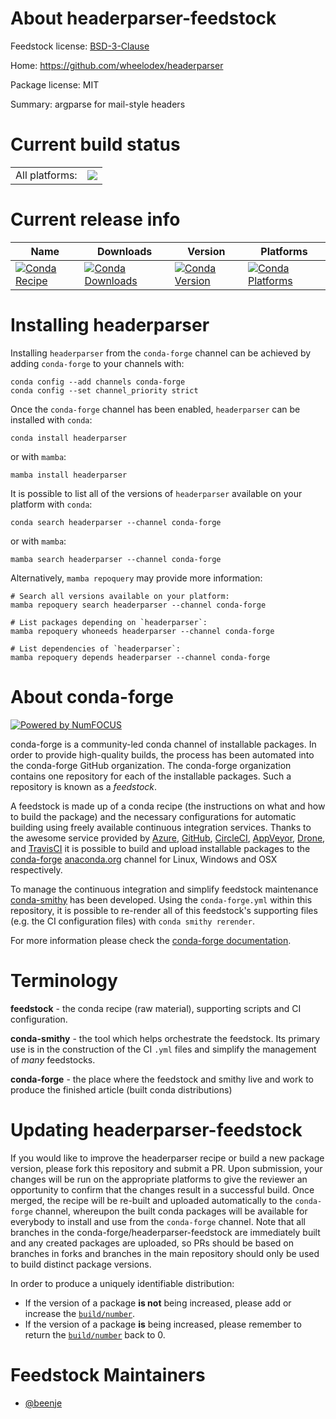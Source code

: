 About headerparser-feedstock
============================

Feedstock license: [BSD-3-Clause](https://github.com/conda-forge/headerparser-feedstock/blob/main/LICENSE.txt)

Home: https://github.com/wheelodex/headerparser

Package license: MIT

Summary: argparse for mail-style headers

Current build status
====================


<table><tr><td>All platforms:</td>
    <td>
      <a href="https://dev.azure.com/conda-forge/feedstock-builds/_build/latest?definitionId=15592&branchName=main">
        <img src="https://dev.azure.com/conda-forge/feedstock-builds/_apis/build/status/headerparser-feedstock?branchName=main">
      </a>
    </td>
  </tr>
</table>

Current release info
====================

| Name | Downloads | Version | Platforms |
| --- | --- | --- | --- |
| [![Conda Recipe](https://img.shields.io/badge/recipe-headerparser-green.svg)](https://anaconda.org/conda-forge/headerparser) | [![Conda Downloads](https://img.shields.io/conda/dn/conda-forge/headerparser.svg)](https://anaconda.org/conda-forge/headerparser) | [![Conda Version](https://img.shields.io/conda/vn/conda-forge/headerparser.svg)](https://anaconda.org/conda-forge/headerparser) | [![Conda Platforms](https://img.shields.io/conda/pn/conda-forge/headerparser.svg)](https://anaconda.org/conda-forge/headerparser) |

Installing headerparser
=======================

Installing `headerparser` from the `conda-forge` channel can be achieved by adding `conda-forge` to your channels with:

```
conda config --add channels conda-forge
conda config --set channel_priority strict
```

Once the `conda-forge` channel has been enabled, `headerparser` can be installed with `conda`:

```
conda install headerparser
```

or with `mamba`:

```
mamba install headerparser
```

It is possible to list all of the versions of `headerparser` available on your platform with `conda`:

```
conda search headerparser --channel conda-forge
```

or with `mamba`:

```
mamba search headerparser --channel conda-forge
```

Alternatively, `mamba repoquery` may provide more information:

```
# Search all versions available on your platform:
mamba repoquery search headerparser --channel conda-forge

# List packages depending on `headerparser`:
mamba repoquery whoneeds headerparser --channel conda-forge

# List dependencies of `headerparser`:
mamba repoquery depends headerparser --channel conda-forge
```


About conda-forge
=================

[![Powered by
NumFOCUS](https://img.shields.io/badge/powered%20by-NumFOCUS-orange.svg?style=flat&colorA=E1523D&colorB=007D8A)](https://numfocus.org)

conda-forge is a community-led conda channel of installable packages.
In order to provide high-quality builds, the process has been automated into the
conda-forge GitHub organization. The conda-forge organization contains one repository
for each of the installable packages. Such a repository is known as a *feedstock*.

A feedstock is made up of a conda recipe (the instructions on what and how to build
the package) and the necessary configurations for automatic building using freely
available continuous integration services. Thanks to the awesome service provided by
[Azure](https://azure.microsoft.com/en-us/services/devops/), [GitHub](https://github.com/),
[CircleCI](https://circleci.com/), [AppVeyor](https://www.appveyor.com/),
[Drone](https://cloud.drone.io/welcome), and [TravisCI](https://travis-ci.com/)
it is possible to build and upload installable packages to the
[conda-forge](https://anaconda.org/conda-forge) [anaconda.org](https://anaconda.org/)
channel for Linux, Windows and OSX respectively.

To manage the continuous integration and simplify feedstock maintenance
[conda-smithy](https://github.com/conda-forge/conda-smithy) has been developed.
Using the ``conda-forge.yml`` within this repository, it is possible to re-render all of
this feedstock's supporting files (e.g. the CI configuration files) with ``conda smithy rerender``.

For more information please check the [conda-forge documentation](https://conda-forge.org/docs/).

Terminology
===========

**feedstock** - the conda recipe (raw material), supporting scripts and CI configuration.

**conda-smithy** - the tool which helps orchestrate the feedstock.
                   Its primary use is in the construction of the CI ``.yml`` files
                   and simplify the management of *many* feedstocks.

**conda-forge** - the place where the feedstock and smithy live and work to
                  produce the finished article (built conda distributions)


Updating headerparser-feedstock
===============================

If you would like to improve the headerparser recipe or build a new
package version, please fork this repository and submit a PR. Upon submission,
your changes will be run on the appropriate platforms to give the reviewer an
opportunity to confirm that the changes result in a successful build. Once
merged, the recipe will be re-built and uploaded automatically to the
`conda-forge` channel, whereupon the built conda packages will be available for
everybody to install and use from the `conda-forge` channel.
Note that all branches in the conda-forge/headerparser-feedstock are
immediately built and any created packages are uploaded, so PRs should be based
on branches in forks and branches in the main repository should only be used to
build distinct package versions.

In order to produce a uniquely identifiable distribution:
 * If the version of a package **is not** being increased, please add or increase
   the [``build/number``](https://docs.conda.io/projects/conda-build/en/latest/resources/define-metadata.html#build-number-and-string).
 * If the version of a package **is** being increased, please remember to return
   the [``build/number``](https://docs.conda.io/projects/conda-build/en/latest/resources/define-metadata.html#build-number-and-string)
   back to 0.

Feedstock Maintainers
=====================

* [@beenje](https://github.com/beenje/)

